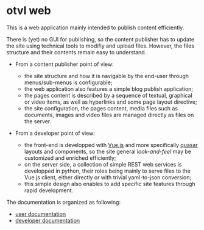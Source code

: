 # otvl web

This is a web application mainly intended to publish content efficiently.

There is (yet) no GUI for publishing, so the content publisher has to update the site
using technical tools to modifiy and upload files.
However, the files structure and their contents remain easy to understand.

- From a content publisher point of view:
  - the site structure and how it is navigable by the end-user through menus/sub-menus
    is configurable;
  - the web application also features a simple blog publish application;
  - the pages content is described by a sequence of textual, graphical or video items, as well
    as hyperlinks and some page layout directive;
  - the site configuration, the pages content,
    media files such as documents, images and video files
    are managed directly as files on the server.

- From a developer point of view:
  - the front-end is developped with
    [Vue.js](https://vuejs.org/)
    and more specifically
    [quasar](https://quasar.dev/)
    layouts and components,
    so the site general _look-and-feel_ may be customized and enriched efficiently;
  - on the server side, a collection of simple REST web services is developped in python,
    their roles being mainly to serve files to the Vue.js client, either directly or
    with trivial yaml-to-json conversion;
  - this simple design also enables to add specific site features through rapid development.

The documentation is organized as following:

- [user documentation](doc/user.md)
- [developer documentation](doc/developer.md)
